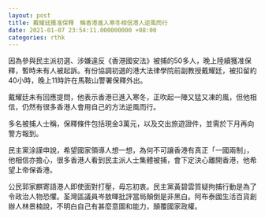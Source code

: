 ```yaml
---
layout: post
title: 戴耀廷獲准保釋　稱香港進入寒冬相信港人逆風而行
date: 2021-01-07 23:54:11.000000000 +08:00
categories: rthk
---
```


因為參與民主派初選、涉嫌違反《香港國安法》被捕的50多人，晚上陸續獲准保釋，暫時未有人被起訴。有份協調初選的港大法律學院前副教授戴耀廷，被扣留約40小時，晚上11時許在馬鞍山警署保釋外出。

戴耀廷未有回應提問，他表示香港已進入寒冬，正吹起一陣又猛又凍的風，但他相信，仍然有很多香港人會用自己的方法逆風而行。

多名被捕人士稱，保釋條件包括現金3萬元，以及交出旅遊證件，並需於下月再向警方報到。

民主黨涂謹申說，希望國家領導人想一想，為何不可讓香港有真正「一國兩制」，他相信亦擔心，很多香港人看到民主派人士集體被捕，會下定決心離開香港，他希望上帝保香港。

公民郭家麒寄語港人即使面對打壓，毋忘初衷。民主黨黃碧雲質疑拘捕行動是為了令政治人物恐懼。荃灣區議員岑敖暉批評當局顛倒是非黑白。阿布泰國生活百貨創辦人林景楠說，不明白自己有甚麼意圖和能力，顛覆國家政權。
